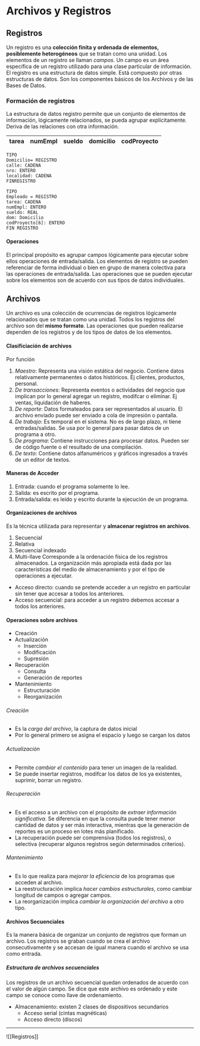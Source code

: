 # Archivos y Registros
## Registros
Un registro es una **colección finita y ordenada de elementos, posiblemente heterogéneos** que se tratan como una unidad. Los elementos de un registro se llaman *campos*. Un campo es un área específica de un registro utilizado para una clase particular de información.
El registro es una estructura de datos simple. Está compuesto por otras estructuras de datos. Son los componentes básicos de los Archivos y de las Bases de Datos.
### Formación de registros
La estructura de datos registro permite que un conjunto de elementos de información, lógicamente relacionados, se pueda agrupar explícitamente. Deriva de las relaciones con otra información.

| tarea | numEmpl | sueldo | domicilio | codProyecto |
| ----- | ------- | ------ | --------- | ----------- |
```
TIPO
Domicilio= REGISTRO
calle: CADENA
nro: ENTERO
localidad: CADENA
FINREGISTRO

TIPO
Empleado = REGISTRO
tarea: CADENA
numEmpl: ENTERO
sueldo: REAL
dom: Domicilio
codProyecto[6]: ENTERO
FIN REGISTRO
```
#### Operaciones
El principal propósito es agrupar campos lógicamente para ejecutar sobre ellos operaciones de entrada/salida.
Los elementos de registro se pueden referenciar de forma individual o bien en grupo de manera colectiva para las operaciones de entrada/salida.
Las operaciones que se pueden ejecutar sobre los elementos son de acuerdo con sus tipos de datos individuales.
## Archivos
Un archivo es una colección de ocurrencias de registros lógicamente relacionados que se tratan como una unidad. Todos los registros del archivo son del **mismo formato**. Las operaciones que pueden realizarse dependen de los registros y de los tipos de datos de los elementos.
#### Clasificiación de archivos
Por función
1. *Maestro*: Representa una visión estática del negocio. Contiene datos relativamente permanentes o datos históricos. Ej clientes, productos, personal.
2. *De transacciones*: Representa eventos o actividades del negocio que implican por lo general agregar un registro, modifcar o eliminar. Ej ventas, liquidación de haberes.
3. *De reporte*: Datos formateados para ser representados al usuario. El archivo enviado puede ser enviado a cola de impresión o pantalla.
4. *De trabajo*: Es temporal en el sistema. No es de largo plazo, ni tiene entradas/salidas. Se usa por lo general para pasar datos de un programa a otro.
5. *De programa*: Contiene instrucciones para procesar datos. Pueden ser de código fuente o el resultado de una compilación.
6. *De texto*: Contiene datos alfanuméricos y gráficos ingresados a través de un editor de textos.
#### Maneras de Acceder
1. Entrada: cuando el programa solamente lo lee.
2. Salida: es escrito por el programa.
3. Entrada/salida: es leído y escrito durante la ejecución de un programa.
#### Organizaciones de archivos
Es la técnica utilizada para representar y **almacenar registros en archivos**.
1. Secuencial
2. Relativa
3. Secuencial indexado
4. Multi-llave
Corresponde a la ordenación física de los registros almacenados. La organización más apropiada está dada por las características del medio de almacenamiento y por el tipo de operaciones a ejecutar.
- Acceso directo: cuando se pretende acceder a un registro en particular sin tener que accesar a todos los anteriores.
- Acceso secuencial: para acceder a un registro debemos accesar a todos los anteriores.
#### Operaciones sobre archivos
- Creación
- Actualización
	- Inserción
	- Modificación
	- Supresión
- Recuperación
	- Consulta
	- Generación de reportes
- Mantenimiento
	- Estructuración
	- Reorganización
###### Creación
- Es la *carga del archivo*, la captura de datos inicial
- Por lo general primero se asigna el espacio y luego se cargan los datos
###### Actualización
- Permite *cambiar el contenido* para tener un imagen de la realidad.
- Se puede insertar registros, modifcar los datos de los ya existentes, suprimir, borrar un registro.
###### Recuperación
- Es el acceso a un archivo con el propósito de *extraer información significativa*. Se diferencia en que la consulta puede tener menor cantidad de datos y ser más interactiva, mientras que la generación de reportes es un proceso en lotes más planificado.
- La recuperación puede ser comprensiva (todos los registros), o selectiva (recuperar algunos registros según determinados criterios).
###### Mantenimiento
- Es lo que realiza para *mejorar la eficiencia* de los programas que acceden al archivo.
- La reestructuración implica *hacer cambios estructurales*, como cambiar longitud de campos o agregar campos.
- La reorganización implica *cambiar la organización del archivo* a otro tipo.
#### Archivos Secuenciales
Es la manera básica de organizar un conjunto de registros que forman un archivo. Los registros se graban cuando se crea el archivo consecutivamente y se accesan de igual manera cuando el archivo se usa como entrada.
##### Estructura de archivos secuenciales
Los registros de un archivo secuencial quedan ordenados de acuerdo con el valor de algún campo. Se dice que este archivo es ordenado y este campo se conoce como llave de ordenamiento.
- Almacenamiento: existen 2 clases de dispositivos secundarios
	- Acceso serial (cintas magnéticas)
	- Acceso directo (discos)

---
![[Registros]]
